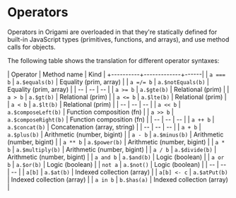 # Operators

Operators in Origami are overloaded in that they're statically defined for built-in JavaScript types (primitives, functions, and arrays), and use method calls for objects.

The following table shows the translation for different operator syntaxes:

| Operator | Method name | Kind |
+----------+-------------+------|
| `a === b` | `a.$equals(b)` | Equality (prim, array) |
| `a =/= b` | `a.$notEquals(b)` | Equality (prim, array) |
| -- | -- | -- |
| `a >= b` | `a.$gte(b)` | Relational (prim) |
| `a > b` | `a.$gt(b)` | Relational (prim) |
| `a <= b` | `a.$lte(b)` | Relational (prim) |
| `a < b` | `a.$lt(b)` | Relational (prim) |
| -- | -- | -- |
| `a << b` | `a.$composeLeft(b)` | Function composition (fn) |
| `a >> b` | `a.$composeRight(b)` | Function composition (fn) |
| -- | -- | -- |
| `a ++ b` | `a.$concat(b)` | Concatenation (array, string) |
| -- | -- | -- |
| `a + b` | `a.$plus(b)` | Arithmetic (number, bigint) |
| `a - b` | `a.$minus(b)` | Arithmetic (number, bigint) |
| `a ** b` | `a.$power(b)` | Arithmetic (number, bigint) |
| `a * b` | `a.$multiply(b)` | Arithmetic (number, bigint) |
| `a / b` | `a.$divide(b)` | Arithmetic (number, bigint) |
| `a and b` | `a.$and(b)` | Logic (boolean) |
| `a or b` | `a.$or(b)` | Logic (boolean) |
| `not a` | `a.$not()` | Logic (boolean) |
| -- | -- | -- |
| `a[b]` | `a.$at(b)` | Indexed collection (array) |
| `a[b] <- c` | `a.$atPut(b)` | Indexed collection (array) |
| `a in b` | `b.$has(a)` | Indexed collection (array) |
